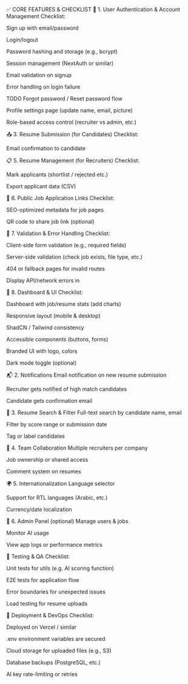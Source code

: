 ✅ CORE FEATURES & CHECKLIST
🔐 1. User Authentication & Account Management
Checklist:

 Sign up with email/password

 Login/logout

 Password hashing and storage (e.g., bcrypt)

 Session management (NextAuth or similar)

 Email validation on signup

 Error handling on login failure

TODO Forgot password / Reset password flow

 Profile settings page (update name, email, picture)

 Role-based access control (recruiter vs admin, etc.)


📤 3. Resume Submission (for Candidates)
Checklist:

 Email confirmation to candidate



📋 5. Resume Management (for Recruiters)
Checklist:

 Mark applicants (shortlist / rejected etc.)

 Export applicant data (CSV)


📡 6. Public Job Application Links
Checklist:

 SEO-optimized metadata for job pages

 QR code to share job link (optional)


🧪 7. Validation & Error Handling
Checklist:

 Client-side form validation (e.g., required fields)

 Server-side validation (check job exists, file type, etc.)

 404 or fallback pages for invalid routes

 Display API/network errors in 
 

🧾 8. Dashboard & UI
Checklist:

 Dashboard with job/resume stats (add charts)

 Responsive layout (mobile & desktop)

 ShadCN / Tailwind consistency

 Accessible components (buttons, forms)

 Branded UI with logo, colors

 Dark mode toggle (optional)



📬 2. Notifications
 Email notification on new resume submission

 Recruiter gets notified of high match candidates

 Candidate gets confirmation email

📁 3. Resume Search & Filter
 Full-text search by candidate name, email

 Filter by score range or submission date

 Tag or label candidates

👥 4. Team Collaboration
 Multiple recruiters per company

 Job ownership or shared access

 Comment system on resumes

🌍 5. Internationalization
 Language selector

 Support for RTL languages (Arabic, etc.)

 Currency/date localization

🔐 6. Admin Panel (optional)
 Manage users & jobs

 Monitor AI usage

 View app logs or performance metrics

🧪 Testing & QA
Checklist:

 Unit tests for utils (e.g. AI scoring function)

 E2E tests for application flow

 Error boundaries for unexpected issues

 Load testing for resume uploads

🚀 Deployment & DevOps
Checklist:

 Deployed on Vercel / similar

 .env environment variables are secured

 Cloud storage for uploaded files (e.g., S3)

 Database backups (PostgreSQL, etc.)

 AI key rate-limiting or retries

